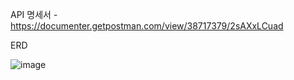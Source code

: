API 명세서 - https://documenter.getpostman.com/view/38717379/2sAXxLCuad


ERD

![image](https://github.com/user-attachments/assets/d83fe830-d159-4335-be16-552bc2d90760)

